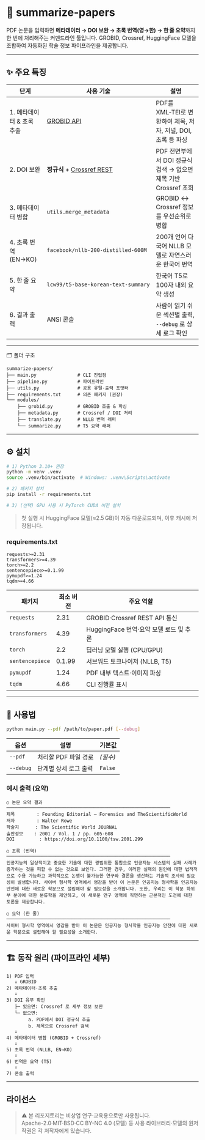 # 📄 summarize‑papers

PDF 논문을 입력하면 **메타데이터 → DOI 보완 → 초록 번역(영→한) → 한 줄 요약**까지 한 번에 처리해주는 커맨드라인 툴입니다. GROBID, Crossref, HuggingFace 모델을 조합하여 자동화된 학술 정보 파이프라인을 제공합니다.

---

## ✨ 주요 특징

| 단계               | 사용 기술                                               | 설명                                           |
| ---------------- | --------------------------------------------------- | -------------------------------------------- |
| 1. 메타데이터 & 초록 추출 | [GROBID API](https://github.com/kermitt2/grobid)    | PDF를 XML‑TEI로 변환하여 제목, 저자, 저널, DOI, 초록 등 파싱  |
| 2. DOI 보완        | **정규식** + [Crossref REST](https://api.crossref.org) | PDF 전면부에서 DOI 정규식 검색 → 없으면 제목 기반 Crossref 조회 |
| 3. 메타데이터 병합      | `utils.merge_metadata`                              | GROBID ↔ Crossref 정보를 우선순위로 병합               |
| 4. 초록 번역 (EN→KO) | `facebook/nllb‑200‑distilled‑600M`                  | 200개 언어 다국어 NLLB 모델로 자연스러운 한국어 번역            |
| 5. 한 줄 요약        | `lcw99/t5‑base‑korean‑text‑summary`                 | 한국어 T5로 100자 내외 요약 생성                        |
| 6. 결과 출력         | ANSI 콘솔                                             | 사람이 읽기 쉬운 섹션별 출력, `--debug` 로 상세 로그 확인       |

---

🗂️ 폴더 구조

```
summarize-papers/
├── main.py               # CLI 진입점
├── pipeline.py           # 파이프라인 
├── utils.py              # 공용 유틸·출력 포맷터
├── requirements.txt      # 의존 패키지 (권장)
└── modules/
    ├── grobid.py         # GROBID 호출 & 파싱
    ├── metadata.py       # Crossref / DOI 처리
    ├── translate.py      # NLLB 번역 래퍼
    └── summarize.py      # T5 요약 래퍼
```
---

## ⚙️ 설치

```bash
# 1) Python 3.10+ 권장
python -m venv .venv
source .venv/bin/activate  # Windows: .venv\Scripts\activate

# 2) 패키지 설치
pip install -r requirements.txt

# 3) (선택) GPU 사용 시 PyTorch CUDA 버전 설치
```

> 첫 실행 시 HuggingFace 모델(≈2.5 GB)이 자동 다운로드되며, 이후 캐시에 저장됩니다.

### requirements.txt 
```text
requests>=2.31
transformers>=4.39
torch>=2.2
sentencepiece>=0.1.99
pymupdf>=1.24
tqdm>=4.66
```

| 패키지             | 최소 버전  | 주요 역할                        |
| --------------- | ------ | ---------------------------- |
| `requests`      | 2.31   | GROBID·Crossref REST API 통신  |
| `transformers`  | 4.39   | HuggingFace 번역·요약 모델 로드 및 추론 |
| `torch`         | 2.2    | 딥러닝 모델 실행 (CPU/GPU)          |
| `sentencepiece` | 0.1.99 | 서브워드 토크나이저 (NLLB, T5)        |
| `pymupdf`       | 1.24   | PDF 내부 텍스트·이미지 파싱            |
| `tqdm`          | 4.66   | CLI 진행률 표시                   |



---

## 🚀 사용법

```bash
python main.py --pdf /path/to/paper.pdf [--debug]
```

| 옵션        | 설명            | 기본값     |
| --------- | ------------- | ------- |
| `--pdf`   | 처리할 PDF 파일 경로 | *(필수)*  |
| `--debug` | 단계별 상세 로그 출력  | `False` |

### 예시 출력 (요약)

```
○ 논문 요약 결과
────────────────────────────────────────────────────────────
제목        : Founding Editorial – Forensics and TheScientificWorld
저자        : Walter Rowe
학술지      : The Scientific World JOURNAL
출판정보    : 2001 / Vol. 1 / pp. 605-608
DOI         : https://doi.org/10.1100/tsw.2001.299

○ 초록 (번역)
────────────────────────────────────────────────────────────
인공지능의 일상적이고 중요한 기술에 대한 광범위한 통합으로 인공지능 시스템의 실패 사례가 증가하는 것을 피할 수 없는 것으로 보인다. 그러한 경우, 이러한 실패의 원인에 대한 법적적으로 수용 가능하고 과학적으로 논쟁이 불가능한 연구와 결론을 생산하는 기술적 조사의 필요성이 발생합니다. 사이버 형사학 영역에서 영감을 받아 이 논문은 인공지능 형사학을 인공지능 안전에 대한 새로운 학문으로 설립해야 할 필요성을 소개합니다. 또한, 우리는 이 학문 하위 부 분야에 대한 분류학을 제안하고, 이 새로운 연구 영역에 직면하는 근본적인 도전에 대한 토론을 제공합니다.

○ 요약 (한 줄)
────────────────────────────────────────────────────────────
사이버 형사학 영역에서 영감을 받아 이 논문은 인공지능 형사학을 인공지능 안전에 대한 새로운 학문으로 설립해야 할 필요성을 소개한다.
```

---

## 🏗️ 동작 원리 (파이프라인 세부)

```less
1) PDF 입력
   ↓ GROBID
2) 메타데이터·초록 추출
   ↓
3) DOI 유무 확인
   ├─ 있으면: Crossref 로 세부 정보 보완
   └─ 없으면:
        a. PDF에서 DOI 정규식 추출
        b. 제목으로 Crossref 검색
   ↓
4) 메타데이터 병합 (GROBID + Crossref)
   ↓
5) 초록 번역 (NLLB, EN→KO)
   ↓
6) 번역문 요약 (T5)
   ↓
7) 콘솔 출력

```

---

## 라이선스
> ⚠️ 본 리포지토리는 비상업 연구·교육용으로만 사용됩니다.  
> Apache-2.0·MIT·BSD·CC BY-NC 4.0 (모델) 등 사용 라이브러리·모델의 원저작권은 각 저작자에게 있습니다.

